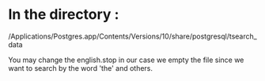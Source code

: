 # In the directory :
/Applications/Postgres.app/Contents/Versions/10/share/postgresql/tsearch_data

You may change the english.stop in our case we empty the file since we want to search by the 
word 'the' and others.
